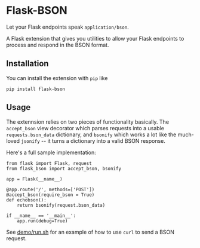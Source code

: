 # Flask-BSON

Let your Flask endpoints speak `application/bson`.

A Flask extension that gives you utilities to allow your Flask endpoints to process and respond in the BSON format.

## Installation

You can install the extension with ``pip`` like

```
pip install flask-bson
```

## Usage

The extennsion relies on two pieces of functionality basically. The `accept_bson` view decorator which parses requests into a usable `requests.bson_data` dictionary, and `bsonify` which works a lot like the much-loved `jsonify` -- it turns a dictionary into a valid BSON response.

Here's a full sample implementation:

```
from flask import Flask, request
from flask_bson import accept_bson, bsonify

app = Flask(__name__)

@app.route('/', methods=['POST'])
@accept_bson(require_bson = True)
def echobson():
    return bsonify(request.bson_data)

if __name__ == '__main__':
    app.run(debug=True)
```

See [demo/run.sh](demo/run.sh) for an example of how to use `curl` to send a
BSON request.
